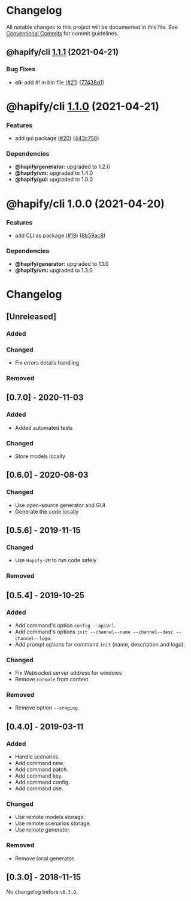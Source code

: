 # Changelog

All notable changes to this project will be documented in this file. See
[Conventional Commits](https://conventionalcommits.org) for commit guidelines.

## @hapify/cli [1.1.1](https://github.com/hapify/hapify/compare/@hapify/cli@1.1.0...@hapify/cli@1.1.1) (2021-04-21)


### Bug Fixes

* **cli:** add #! in bin file ([#21](https://github.com/hapify/hapify/issues/21)) ([77438d1](https://github.com/hapify/hapify/commit/77438d1e78cbca31e8292fa5d07f37767c4b20d0))

# @hapify/cli [1.1.0](https://github.com/hapify/hapify/compare/@hapify/cli@1.0.0...@hapify/cli@1.1.0) (2021-04-21)


### Features

* add gui package ([#20](https://github.com/hapify/hapify/issues/20)) ([443c758](https://github.com/hapify/hapify/commit/443c758804b0477005fe2ef15fc0c8f64794115d))





### Dependencies

* **@hapify/generator:** upgraded to 1.2.0
* **@hapify/vm:** upgraded to 1.4.0
* **@hapify/gui:** upgraded to 1.0.0

# @hapify/cli 1.0.0 (2021-04-20)


### Features

* add CLI as package ([#19](https://github.com/hapify/hapify/issues/19)) ([8b59ac8](https://github.com/hapify/hapify/commit/8b59ac8e7d07465d96c6fe165ffff1159b7d7c3a))





### Dependencies

* **@hapify/generator:** upgraded to 1.1.0
* **@hapify/vm:** upgraded to 1.3.0

# Changelog

## [Unreleased]

### Added

### Changed

- Fix errors details handling

### Removed

## [0.7.0] - 2020-11-03

### Added

- Added automated tests

### Changed

- Store models locally

## [0.6.0] - 2020-08-03

### Changed

- Use open-source generator and GUI
- Generate the code locally

## [0.5.6] - 2019-11-15

### Changed

-   Use `Hapify-VM` to run code safely

### Removed

## [0.5.4] - 2019-10-25

### Added

-   Add command's option `config --apiUrl`.
-   Add command's options `init --channel--name --channel--desc --channel--logo`.
-   Add prompt options for command `init` (name, description and logo).

### Changed

-   Fix Websocket server address for windows
-   Remove `console` from context

### Removed

-   Remove option `--staging`.

## [0.4.0] - 2019-03-11

### Added

-   Handle scenarios.
-   Add command new.
-   Add command patch.
-   Add command key.
-   Add command config.
-   Add command use.

### Changed

-   Use remote models storage.
-   Use remote scenarios storage.
-   Use remote generator.

### Removed

-   Remove local generator.

## [0.3.0] - 2018-11-15

No changelog before `v0.3.0`.
